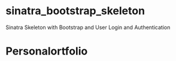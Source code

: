 
# sinatra_bootstrap_skeleton
Sinatra Skeleton with Bootstrap and User Login and Authentication

# Personalortfolio


